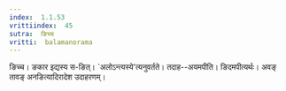 ```yaml
---
index:  1.1.53
vrittiindex:  45
sutra:  ङिच्च
vritti:  balamanorama 
---
```


ङिच्च। ङकार इद्यस्य स-ङित्। `अलोऽन्त्यस्ये'त्यनुवर्तते। तदाह--अयमपीति। ङिदमपीत्यर्थः। अवङ् तावङ् अनङित्यादिरादेश उदाहरणम्।

